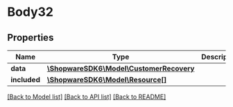# Body32

## Properties
Name | Type | Description | Notes
------------ | ------------- | ------------- | -------------
**data** | [**\ShopwareSDK6\Model\CustomerRecovery**](CustomerRecovery.md) |  | [optional] 
**included** | [**\ShopwareSDK6\Model\Resource[]**](Resource.md) |  | [optional] 

[[Back to Model list]](../../README.md#documentation-for-models) [[Back to API list]](../../README.md#documentation-for-api-endpoints) [[Back to README]](../../README.md)

